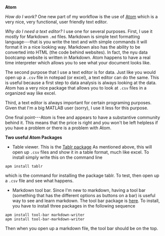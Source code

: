 **Atom**

*How do I work?* One new part of my workflow is the use of [Atom](https://atom.io/) which is a very nice, very functional, user friendly text editor.

*Why do I need a text editor?* I use one for several purposes. First, I use it mostly for Markdown `.md` files. Markdown is simple text formatting language---that is you write the text and with simple commands it will format it in a nice looking way. Markdown also has the ability to be converted into HTML (the code behind websites). In fact, the nyu data bootcamp website is written in Markdown. Atom happens to have a real time interpreter which allows you to see what your document looks like.

The second purpose that I use a text editor is for data. Just like you would open up a `.csv` file in notepad (or excel), a text editor can do the same. This is useful because a first step to data analysis is always looking at the data. Atom has a very nice package that allows you to look at `.csv` files in a organized way like excel.

Third, a text editor is always important for certain programing purposes. Given that I'm a big MATLAB user (sorry), I use it less for this purpose.

One final point---Atom is free and appears to have a substantive community behind it. This means that the price is right and you won't be left helpless if you have a problem or there is a problem with Atom.

**Two useful Atom Packages**

- Table viewer. This is the [Tablr package](https://atom.io/packages/tablr) As mentioned above, this will open up `.csv` files and show it in a table format, much like excel. To install simply write this on the command line
```
apm install tablr
```
which is the command for installing the package tablr. To test, then open up a `.csv` file and see what happens.

- Markdown tool bar. Since I'm new to markdown, having a tool bar (something that has the different options as buttons on a bar) is useful way to see and learn markdown. The tool bar package is [here](https://atom.io/packages/tool-bar-markdown-writer). To install, you have to install three packages in the following sequence
```
apm install tool-bar markdown-writer
apm install tool-bar-markdown-writer
```
Then when you open up a markdown file, the tool bar should be on the top.
